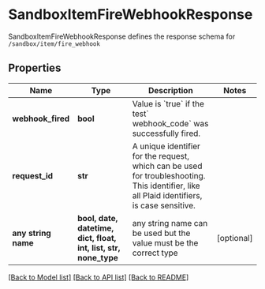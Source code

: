 # SandboxItemFireWebhookResponse

SandboxItemFireWebhookResponse defines the response schema for `/sandbox/item/fire_webhook`

## Properties
Name | Type | Description | Notes
------------ | ------------- | ------------- | -------------
**webhook_fired** | **bool** | Value is &#x60;true&#x60;  if the test&#x60; webhook_code&#x60;  was successfully fired. | 
**request_id** | **str** | A unique identifier for the request, which can be used for troubleshooting. This identifier, like all Plaid identifiers, is case sensitive. | 
**any string name** | **bool, date, datetime, dict, float, int, list, str, none_type** | any string name can be used but the value must be the correct type | [optional]

[[Back to Model list]](../README.md#documentation-for-models) [[Back to API list]](../README.md#documentation-for-api-endpoints) [[Back to README]](../README.md)


